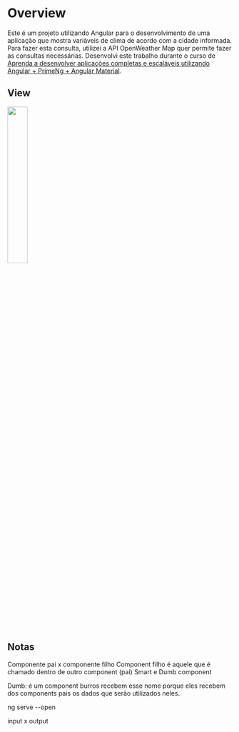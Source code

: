 
# Overview
Este é um projeto utilizando Angular para o desenvolvimento de uma aplicação que mostra variáveis de clima de acordo com a cidade informada. Para fazer esta consulta, utilizei a API OpenWeather Map quer permite fazer as consultas necessárias. Desenvolvi este trabalho durante o curso de [Aprenda a desenvolver aplicações completas e escaláveis utilizando Angular + PrimeNg + Angular Material](https://uciandt.udemy.com/course/curso-de-angular-15-do-iniciante-ao-especialista/learn/lecture/37557498#overview).

## View
<img src="https://github.com/magno-brito/Weather-App/assets/84158231/f45f288e-dff1-4b25-9a7f-d6c4ae083ba2" width="30%" height="30%">

## Notas
Componente pai x componente filho
Component filho é aquele que é chamado dentro de outro component (pai)
Smart e Dumb component

Dumb: é um component burros recebem esse nome porque eles recebem dos components pais os dados que serão utilizados neles. 

ng serve --open

input x output
